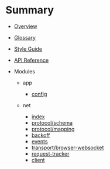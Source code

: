 # Summary

- [Overview](index.md)
- [Glossary](glossary.md)
- [Style Guide](style-guide.md)
- [API Reference](api-reference.md)

- Modules
  - app
    - [config](modules/app/config.md)

  - net
    - [index](modules/net/index.md)
    - [protocol/schema](modules/net/protocol/schema.md)
    - [protocol/mapping](modules/net/protocol/mapping.md)
    - [backoff](modules/net/backoff.md)
    - [events](modules/net/events.md)
    - [transport/browser-websocket](modules/net/transport/browser-websocket.md)
    - [request-tracker](modules/net/request-tracker.md)
    - [client](modules/net/client.md)
